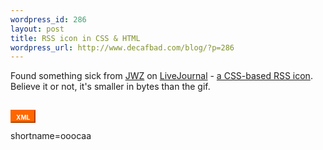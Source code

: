 ```yaml
--- 
wordpress_id: 286
layout: post
title: RSS icon in CSS & HTML
wordpress_url: http://www.decafbad.com/blog/?p=286
---
```

Found something sick from <a href="http://www.livejournal.com/users/jwz/">JWZ</a> on <a href="http://www.decafbad.com/twiki/bin/view/Main/LiveJournal">LiveJournal</a> - <a href="http://www.livejournal.com/talkread.bml?journal=lj_nifty&amp;itemid=57340&amp;thread=1095420#t1095420">a CSS-based RSS icon</a>.  Believe it or not, it's smaller in bytes than the gif.
<br /><br />
<STYLE TYPE="text/css">
<!--
  .xml_button {
     color:            FFFFFF;
     background-color: FF6600;
     border-color:     FF6600;
     border-style:     outset;
     text-decoration:  none !important;
     margin:           2em 0em 0em 0em;
     padding:          0em 0.5em 0em 0.5em;
     border-width:     2;
  }
  .xml_button:hover {
     background-color: FF9900;
  }
  .xml_button:active {
     border-style:     inset !important;
  }
-->
</STYLE>
<A HREF="http://www.decafbad.com/newslog.xml" CLASS="xml_button"><FONT SIZE="-2"><B>XML</B></FONT></A>
<!--more-->
shortname=ooocaa
